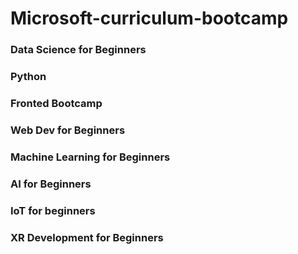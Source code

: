 # Microsoft-curriculum-bootcamp

### Data Science for Beginners
### Python
### Fronted Bootcamp
### Web Dev for Beginners 
### Machine Learning for Beginners 
### AI for Beginners 
### IoT for beginners 
### XR Development for Beginners 

